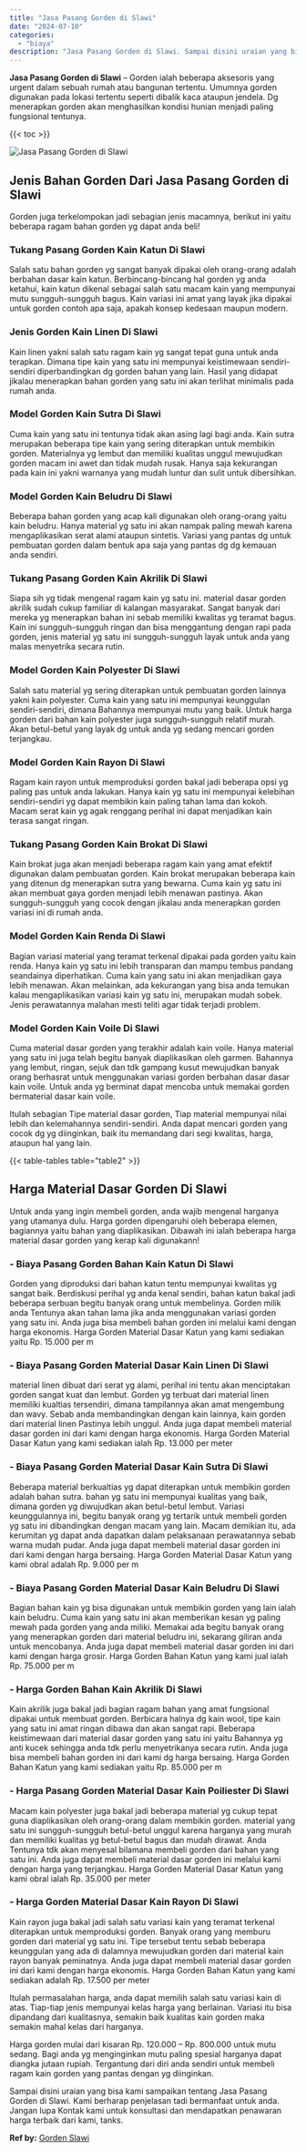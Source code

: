 ```yaml
---
title: "Jasa Pasang Gorden di Slawi"
date: "2024-07-10"
categories: 
  - "biaya"
description: "Jasa Pasang Gorden di Slawi. Sampai disini uraian yang bisa kami sampaikan tentang Jasa Pasang Gorden di Slawi. Kami berharap penjelasan tadi bermanfaat untu..."
---
```


**Jasa Pasang Gorden di Slawi** – Gorden ialah beberapa aksesoris yang urgent dalam sebuah rumah atau bangunan tertentu. Umumnya gorden digunakan pada lokasi tertentu seperti dibalik kaca ataupun jendela. Dg menerapkan gorden akan menghasilkan kondisi hunian menjadi paling fungsional tentunya.

{{< toc >}}

![Jasa Pasang Gorden di Slawi](/images/pasang-gorden-murah04.png)

## Jenis Bahan Gorden Dari Jasa Pasang Gorden di Slawi

Gorden juga terkelompokan jadi sebagian jenis macamnya, berikut ini yaitu beberapa ragam bahan gorden yg dapat anda beli!

### Tukang Pasang Gorden Kain Katun Di Slawi

Salah satu bahan gorden yg sangat banyak dipakai oleh orang-orang adalah berbahan dasar kain katun. Berbincang-bincang hal gorden yg anda ketahui, kain katun dikenal sebagai salah satu macam kain yang mempunyai mutu sungguh-sungguh bagus. Kain variasi ini amat yang layak jika dipakai untuk gorden contoh apa saja, apakah konsep kedesaan maupun modern.

### Jenis Gorden Kain Linen Di Slawi

Kain linen yakni salah satu ragam kain yg sangat tepat guna untuk anda terapkan. Dimana tipe kain yang satu ini mempunyai keistimewaan sendiri-sendiri diperbandingkan dg gorden bahan yang lain. Hasil yang didapat jikalau menerapkan bahan gorden yang satu ini akan terlihat minimalis pada rumah anda.

### Model Gorden Kain Sutra Di Slawi

Cuma kain yang satu ini tentunya tidak akan asing lagi bagi anda. Kain sutra merupakan beberapa tipe kain yang sering diterapkan untuk membikin gorden. Materialnya yg lembut dan memiliki kualitas unggul mewujudkan gorden macam ini awet dan tidak mudah rusak. Hanya saja kekurangan pada kain ini yakni warnanya yang mudah luntur dan sulit untuk dibersihkan.

### Model Gorden Kain Beludru Di Slawi

Beberapa bahan gorden yang acap kali digunakan oleh orang-orang yaitu kain beludru. Hanya material yg satu ini akan nampak paling mewah karena mengaplikasikan serat alami ataupun sintetis. Variasi yang pantas dg untuk pembuatan gorden dalam bentuk apa saja yang pantas dg dg kemauan anda sendiri.

### Tukang Pasang Gorden Kain Akrilik Di Slawi

Siapa sih yg tidak mengenal ragam kain yg satu ini. material dasar gorden akrilik sudah cukup familiar di kalangan masyarakat. Sangat banyak dari mereka yg menerapkan bahan ini sebab memiliki kwalitas yg teramat bagus. Kain ini sungguh-sungguh ringan dan bisa menggantung dengan rapi pada gorden, jenis material yg satu ini sungguh-sungguh layak untuk anda yang malas menyetrika secara rutin.

### Model Gorden Kain Polyester Di Slawi

Salah satu material yg sering diterapkan untuk pembuatan gorden lainnya yakni kain polyester. Cuma kain yang satu ini mempunyai keunggulan sendiri-sendiri, dimana Bahannya mempunyai mutu yang baik. Untuk harga gorden dari bahan kain polyester juga sungguh-sungguh relatif murah. Akan betul-betul yang layak dg untuk anda yg sedang mencari gorden terjangkau.

### Model Gorden Kain Rayon Di Slawi

Ragam kain rayon untuk memproduksi gorden bakal jadi beberapa opsi yg paling pas untuk anda lakukan. Hanya kain yg satu ini mempunyai kelebihan sendiri-sendiri yg dapat membikin kain paling tahan lama dan kokoh. Macam serat kain yg agak renggang perihal ini dapat menjadikan kain terasa sangat ringan.

### Tukang Pasang Gorden Kain Brokat Di Slawi

Kain brokat juga akan menjadi beberapa ragam kain yang amat efektif digunakan dalam pembuatan gorden. Kain brokat merupakan beberapa kain yang ditenun dg menerapkan sutra yang bewarna. Cuma kain yg satu ini akan membuat gaya gorden menjadi lebih menawan pastinya. Akan sungguh-sungguh yang cocok dengan jikalau anda menerapkan gorden variasi ini di rumah anda.

### Model Gorden Kain Renda Di Slawi

Bagian variasi material yang teramat terkenal dipakai pada gorden yaitu kain renda. Hanya kain yg satu ini lebih transparan dan mampu tembus pandang seandainya diperhatikan. Cuma kain yang satu ini akan menjadikan gaya lebih menawan. Akan melainkan, ada kekurangan yang bisa anda temukan kalau mengaplikasikan variasi kain yg satu ini, merupakan mudah sobek. Jenis perawatannya malahan mesti teliti agar tidak terjadi problem.

### Model Gorden Kain Voile Di Slawi

Cuma material dasar gorden yang terakhir adalah kain voile. Hanya material yang satu ini juga telah begitu banyak diaplikasikan oleh garmen. Bahannya yang lembut, ringan, sejuk dan tdk gampang kusut mewujudkan banyak orang berhasrat untuk menggunakan variasi gorden berbahan dasar dasar kain voile. Untuk anda yg berminat dapat mencoba untuk memakai gorden bermaterial dasar kain voile.

Itulah sebagian Tipe material dasar gorden, Tiap material mempunyai nilai lebih dan kelemahannya sendiri-sendiri. Anda dapat mencari gorden yang cocok dg yg diinginkan, baik itu memandang dari segi kwalitas, harga, ataupun hal yang lain.

{{< table-tables table="table2" >}}

## Harga Material Dasar Gorden Di Slawi

Untuk anda yang ingin membeli gorden, anda wajib mengenal harganya yang utamanya dulu. Harga gorden dipengaruhi oleh beberapa elemen, bagiannya yaitu bahan yang diaplikasikan. Dibawah ini ialah beberapa harga material dasar gorden yang kerap kali digunakann!

### \- Biaya Pasang Gorden Bahan Kain Katun Di Slawi

Gorden yang diproduksi dari bahan katun tentu mempunyai kwalitas yg sangat baik. Berdiskusi perihal yg anda kenal sendiri, bahan katun bakal jadi beberapa serbuan begitu banyak orang untuk membelinya. Gorden milik anda Tentunya akan tahan lama jika anda menggunakan variasi gorden yang satu ini. Anda juga bisa membeli bahan gorden ini melalui kami dengan harga ekonomis. Harga Gorden Material Dasar Katun yang kami sediakan yaitu Rp. 15.000 per m

### \- Biaya Pasang Gorden Material Dasar Kain Linen Di Slawi

material linen dibuat dari serat yg alami, perihal ini tentu akan menciptakan gorden sangat kuat dan lembut. Gorden yg terbuat dari material linen memiliki kualtias tersendiri, dimana tampilannya akan amat mengembung dan wavy. Sebab anda membandingkan dengan kain lainnya, kain gorden dari material linen Pastinya lebih unggul. Anda juga dapat membeli material dasar gorden ini dari kami dengan harga ekonomis. Harga Gorden Material Dasar Katun yang kami sediakan ialah Rp. 13.000 per meter

### \- Biaya Pasang Gorden Material Dasar Kain Sutra Di Slawi

Beberapa material berkualtias yg dapat diterapkan untuk membikin gorden adalah bahan sutra. bahan yg satu ini mempunyai kualitas yang baik, dimana gorden yg diwujudkan akan betul-betul lembut. Variasi keunggulannya ini, begitu banyak orang yg tertarik untuk membeli gorden yg satu ini dibandingkan dengan macam yang lain. Macam demikian itu, ada kerumitan yg dapat anda dapatkan dalam pelaksanaan perawatannya sebab warna mudah pudar. Anda juga dapat membeli material dasar gorden ini dari kami dengan harga bersaing. Harga Gorden Material Dasar Katun yang kami obral adalah Rp. 9.000 per m

### \- Biaya Pasang Gorden Material Dasar Kain Beludru Di Slawi

Bagian bahan kain yg bisa digunakan untuk membikin gorden yang lain ialah kain beludru. Cuma kain yang satu ini akan memberikan kesan yg paling mewah pada gorden yang anda miliki. Memakai ada begitu banyak orang yang menerapkan gorden dari material beludru ini, sekarang giliran anda untuk mencobanya. Anda juga dapat membeli material dasar gorden ini dari kami dengan harga grosir. Harga Gorden Bahan Katun yang kami jual ialah Rp. 75.000 per m

### \- Harga Gorden Bahan Kain Akrilik Di Slawi

Kain akrilik juga bakal jadi bagian ragam bahan yang amat fungsional dipakai untuk membuat gorden. Berbicara halnya dg kain wool, tipe kain yang satu ini amat ringan dibawa dan akan sangat rapi. Beberapa keistimewaan dari material dasar gorden yang satu ini yaitu Bahannya yg anti kucek sehingga anda tdk perlu menyetrikanya secara rutin. Anda juga bisa membeli bahan gorden ini dari kami dg harga bersaing. Harga Gorden Bahan Katun yang kami sediakan yaitu Rp. 85.000 per m

### \- Harga Pasang Gorden Material Dasar Kain Poiliester Di Slawi

Macam kain polyester juga bakal jadi beberapa material yg cukup tepat guna diaplikasikan oleh orang-orang dalam membikin gorden. material yang satu ini sungguh-sungguh betul-betul unggul karena harganya yang murah dan memiliki kualitas yg betul-betul bagus dan mudah dirawat. Anda Tentunya tdk akan menyesal bilamana membeli gorden dari bahan yang satu ini. Anda juga dapat membeli material dasar gorden ini melalui kami dengan harga yang terjangkau. Harga Gorden Material Dasar Katun yang kami obral ialah Rp. 35.000 per meter

### \- Harga Gorden Material Dasar Kain Rayon Di Slawi

Kain rayon juga bakal jadi salah satu variasi kain yang teramat terkenal diterapkan untuk memproduksi gorden. Banyak orang yang memburu gorden dari material yg satu ini. Tipe tersebut tentu sebab beberapa keunggulan yang ada di dalamnya mewujudkan gorden dari material kain rayon banyak peminatnya. Anda juga dapat membeli material dasar gorden ini dari kami dengan harga ekonomis. Harga Gorden Bahan Katun yang kami sediakan adalah Rp. 17.500 per meter

Itulah permasalahan harga, anda dapat memilih salah satu variasi kain di atas. Tiap-tiap jenis mempunyai kelas harga yang berlainan. Variasi itu bisa dipandang dari kualitasnya, semakin baik kualitas kain gorden maka semakin mahal kelas dari harganya.

Harga gorden mulai dari kisaran Rp. 120.000 – Rp. 800.000 untuk mutu sedang. Bagi anda yg menginginkan mutu paling spesial harganya dapat diangka jutaan rupiah. Tergantung dari diri anda sendiri untuk membeli ragam kain gorden yang pantas dengan yg diinginkan.

Sampai disini uraian yang bisa kami sampaikan tentang Jasa Pasang Gorden di Slawi. Kami berharap penjelasan tadi bermanfaat untuk anda. Jangan lupa Kontak kami untuk konsultasi dan mendapatkan penawaran harga terbaik dari kami, tanks.

**Ref by:**  [Gorden  Slawi](https://id.wikipedia.org/wiki/Gorden)
